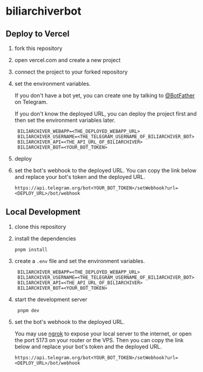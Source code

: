 # biliarchiverbot

## Deploy to Vercel

1. fork this repository
2. open vercel.com and create a new project
3. connect the project to your forked repository
4. set the environment variables.

   If you don't have a bot yet, you can create one by talking to [@BotFather](https://t.me/BotFather) on Telegram.

   If you don't know the deployed URL, you can deploy the project first and then set the environment variables later.

   ``` env
    BILIARCHIVER_WEBAPP=<THE_DEPLOYED_WEBAPP_URL>
    BILIARCHIVER_USERNAME=<THE_TELEGRAM_USERNAME_OF_BILIARCHIVER_BOT>
    BILIARCHIVER_API=<THE_API_URL_OF_BILIARCHIVER>
    BILIARCHIVER_BOT=<YOUR_BOT_TOKEN>
   ```

5. deploy
6. set the bot's webhook to the deployed URL. You can copy the link below and replace your bot's token and the deployed URL.

   ``` shell
   https://api.telegram.org/bot<YOUR_BOT_TOKEN>/setWebhook?url=<DEPLOY_URL>/bot/webhook
   ```

## Local Development

1. clone this repository
2. install the dependencies

   ``` shell
   pnpm install
   ```
3. create a `.env` file and set the environment variables.

   ``` env
    BILIARCHIVER_WEBAPP=<THE_DEPLOYED_WEBAPP_URL>
    BILIARCHIVER_USERNAME=<THE_TELEGRAM_USERNAME_OF_BILIARCHIVER_BOT>
    BILIARCHIVER_API=<THE_API_URL_OF_BILIARCHIVER>
    BILIARCHIVER_BOT=<YOUR_BOT_TOKEN>
   ```
4. start the development server

   ``` shell
    pnpm dev
    ```
5. set the bot's webhook to the deployed URL. 

   You may use [ngrok](https://ngrok.com/) to expose your local server to the internet, or open the port 5173 on your router or the VPS. Then you can copy the link below and replace your bot's token and the deployed URL.

   ``` shell
   https://api.telegram.org/bot<YOUR_BOT_TOKEN>/setWebhook?url=<DEPLOY_URL>/bot/webhook
   ```

